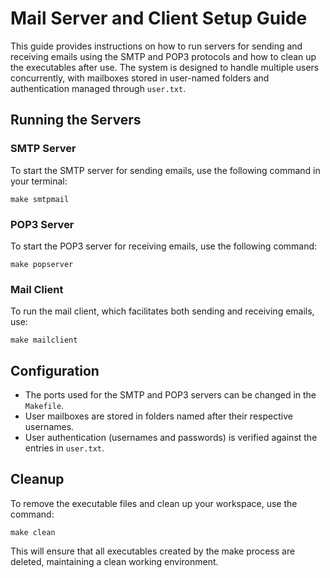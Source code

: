 # Mail Server and Client Setup Guide

This guide provides instructions on how to run servers for sending and receiving emails using the SMTP and POP3 protocols and how to clean up the executables after use. The system is designed to handle multiple users concurrently, with mailboxes stored in user-named folders and authentication managed through `user.txt`.

## Running the Servers

### SMTP Server
To start the SMTP server for sending emails, use the following command in your terminal:
```
make smtpmail
```

### POP3 Server
To start the POP3 server for receiving emails, use the following command:
```
make popserver
```

### Mail Client
To run the mail client, which facilitates both sending and receiving emails, use:
```
make mailclient
```

## Configuration
- The ports used for the SMTP and POP3 servers can be changed in the `Makefile`.
- User mailboxes are stored in folders named after their respective usernames.
- User authentication (usernames and passwords) is verified against the entries in `user.txt`.

## Cleanup
To remove the executable files and clean up your workspace, use the command:
```
make clean
```

This will ensure that all executables created by the make process are deleted, maintaining a clean working environment.

